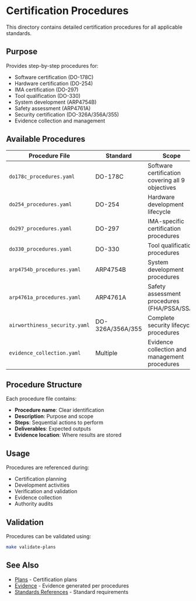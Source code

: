 # Certification Procedures

This directory contains detailed certification procedures for all applicable standards.

## Purpose

Provides step-by-step procedures for:
- Software certification (DO-178C)
- Hardware certification (DO-254)
- IMA certification (DO-297)
- Tool qualification (DO-330)
- System development (ARP4754B)
- Safety assessment (ARP4761A)
- Security certification (DO-326A/356A/355)
- Evidence collection and management

## Available Procedures

| Procedure File | Standard | Scope |
|----------------|----------|-------|
| `do178c_procedures.yaml` | DO-178C | Software certification covering all 9 objectives |
| `do254_procedures.yaml` | DO-254 | Hardware development lifecycle |
| `do297_procedures.yaml` | DO-297 | IMA-specific certification procedures |
| `do330_procedures.yaml` | DO-330 | Tool qualification procedures |
| `arp4754b_procedures.yaml` | ARP4754B | System development procedures |
| `arp4761a_procedures.yaml` | ARP4761A | Safety assessment procedures (FHA/PSSA/SSA) |
| `airworthiness_security.yaml` | DO-326A/356A/355 | Complete security lifecycle procedures |
| `evidence_collection.yaml` | Multiple | Evidence collection and management procedures |

## Procedure Structure

Each procedure file contains:
- **Procedure name**: Clear identification
- **Description**: Purpose and scope
- **Steps**: Sequential actions to perform
- **Deliverables**: Expected outputs
- **Evidence location**: Where results are stored

## Usage

Procedures are referenced during:
- Certification planning
- Development activities
- Verification and validation
- Evidence collection
- Authority audits

## Validation

Procedures can be validated using:
```bash
make validate-plans
```

## See Also

- [Plans](../plans/README.md) - Certification plans
- [Evidence](../evidence/README.md) - Evidence generated per procedures
- [Standards References](../references/README.md) - Standard requirements
